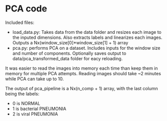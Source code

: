 # PCA code

Included files:
- load_data.py: Takes data from the data folder and resizes each image to the inputed dimensions. Also extracts labels and linearizes each images. Outputs a Nx(window_size[0]*window_size[1] + 1) array
- pca.py: performs PCA on a dataset. Includes inputs for the window size and number of components. Optionally saves output to data/pca_transformed_data folder for eacy reloading.

It was easier to read the images into memory each time than keep them in memory for multiple PCA attempts. Reading images should take ~2 minutes while PCA can take up to 10. 

The output of pca_pipeline is a Nx(n_comp + 1) array, with the last column being the labels:
- 0 is NORMAL
- 1 is bacterial PNEUMONIA
- 2 is viral PNEUMONIA